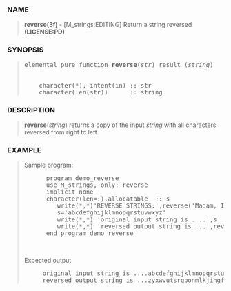 <?
<body>
  <a name="top"></a>
  <div id="Container">
    <div id="Content">
      <div class="c127">
      </div><a name="0"></a>
      <h3><a name="0">NAME</a></h3>
      <blockquote>
        <b>reverse(3f)</b> - [M_strings:EDITING] Return a string reversed <b>(LICENSE:PD)</b>
      </blockquote><a name="contents"></a>
      <h3><a name="6">SYNOPSIS</a></h3>
      <blockquote>
        <pre>
elemental pure function <b>reverse</b>(<i>str</i>) result (<i>string</i>)
<br />
    character(*), intent(in) :: str
    character(len(str))      :: string
</pre>
      </blockquote><a name="2"></a>
      <h3><a name="2">DESCRIPTION</a></h3>
      <blockquote>
        <b>reverse</b>(<i>string</i>) returns a copy of the input <i>string</i> with all characters reversed from right to left.
      </blockquote><a name="3"></a>
      <h3><a name="3">EXAMPLE</a></h3>
      <blockquote>
        Sample program:
        <pre>
      program demo_reverse
      use M_strings, only: reverse
      implicit none
      character(len=:),allocatable  :: s
         write(*,*)'REVERSE STRINGS:',reverse('Madam, I''m Adam')
         s='abcdefghijklmnopqrstuvwxyz'
         write(*,*) 'original input string is ....',s
         write(*,*) 'reversed output string is ...',reverse(s)
      end program demo_reverse
<br />
</pre>Expected output
        <pre>
     original input string is ....abcdefghijklmnopqrstuvwxyz
     reversed output string is ...zyxwvutsrqponmlkjihgfedcba
</pre>
      </blockquote><a name="4"></a>
    </div>
  </div>
</body>
